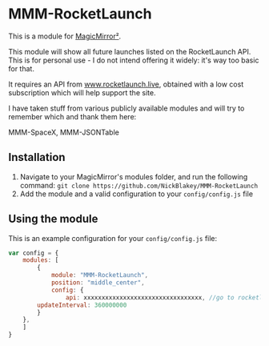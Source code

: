 # MMM-RocketLaunch

This is a module for [MagicMirror²](https://github.com/MichMich/MagicMirror/).

This module will show all future launches listed on the RocketLaunch API. This is for personal use - I do not intend offering it widely: it's way too basic for that.

It requires an API from www.rocketlaunch.live, obtained with a low cost subscription which will help support the site.

I have taken stuff from various publicly available modules and will try to remember which and thank them here:

MMM-SpaceX,
MMM-JSONTable

## Installation
1. Navigate to your MagicMirror's modules folder, and run the following command: `git clone https://github.com/NickBlakey/MMM-RocketLaunch`
2. Add the module and a valid configuration to your `config/config.js` file

## Using the module

This is an example configuration for your `config/config.js` file:
```js
var config = {
    modules: [
        {
            module: "MMM-RocketLaunch",
            position: "middle_center",
            config: {
                api: xxxxxxxxxxxxxxxxxxxxxxxxxxxxxxxxx, //go to rocketlaunch.live
		updateInterval: 360000000
	    }
	},
    ]
}
```
